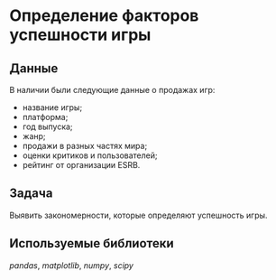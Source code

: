 # Определение факторов успешности игры


## Данные

В наличии были следующие данные о продажах игр:
- название игры;
- платформа;
- год выпуска;
- жанр;
- продажи в разных частях мира;
- оценки критиков и пользователей;
- рейтинг от организации ESRB.

## Задача

Выявить закономерности, которые определяют успешность игры.

## Используемые библиотеки
*pandas*, *matplotlib*, *numpy*, *scipy*
